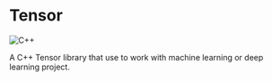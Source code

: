 # Tensor

![C++](https://img.shields.io/badge/C%2B%2B-17-blue)

A C++ Tensor library that use to work with machine learning or deep learning project.
